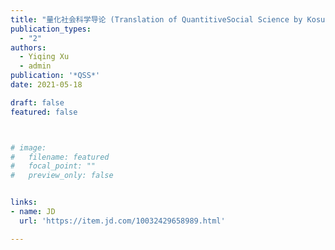 ```yaml
---
title: "量化社会科学导论 (Translation of QuantitiveSocial Science by Kosuke Imai)"
publication_types:
  - "2"
authors:
  - Yiqing Xu 
  - admin
publication: '*QSS*'
date: 2021-05-18

draft: false
featured: false



# image:
#   filename: featured
#   focal_point: ""
#   preview_only: false


links:
- name: JD
  url: 'https://item.jd.com/10032429658989.html'

---
```


<!-- ![screen reader text](Nonlinear.jpg "caption") -->